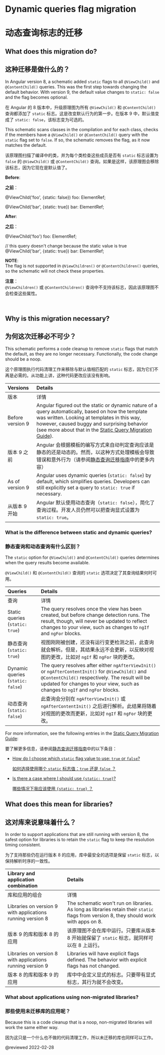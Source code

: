 # Dynamic queries flag migration

# 动态查询标志的迁移

## What does this migration do?

## 这种迁移是做什么的？

In Angular version 8, a schematic added `static` flags to all `@ViewChild()` and `@ContentChild()` queries.
This was the first step towards changing the default behavior.
With version 9, the default value changes to `static: false` and the flag becomes optional.

在 Angular 的 8 版本中，升级原理图为所有 `@ViewChild()` 和 `@ContentChild()` 查询都添加了 `static` 标志。这是改变默认行为的第一步。在版本 9 中，默认值变成了 `static: false`，该标志变为可选的。

This schematic scans classes in the compilation and for each class, checks if the members have a `@ViewChild()` or `@ContentChild()` query with the `static` flag set to `false`.
If so, the schematic removes the flag, as it now matches the default.

该原理图扫描了编译中的类，并为每个类检查这些成员是否有 `static` 标志设置为 `false` 的 `@ViewChild()` 或 `@ContentChild()` 查询。如果是这样，该原理图会移除该标志，因为它现在是默认值了。

**Before**:

**之前**：

<code-example format="typescript" language="typescript">

&commat;ViewChild('foo', {static: false}) foo: ElementRef;

&commat;ViewChild('bar', {static: true}) bar: ElementRef;

</code-example>

**After**:

**之后**：

<code-example format="typescript" language="typescript">

&commat;ViewChild('foo') foo: ElementRef;

// this query doesn't change because the static value is true
&commat;ViewChild('bar', {static: true}) bar: ElementRef;

</code-example>

<div class="alert is-helpful">

**NOTE**: <br />
The flag is not supported in `@ViewChildren()` or `@ContentChildren()` queries, so the schematic will not check these properties.

**注意**：<br />
`@ViewChildren()` 或 `@ContentChildren()` 查询中不支持该标志，因此该原理图不会检查这些属性。

</br>

## Why is this migration necessary?

## 为何这次迁移必不可少？

This schematic performs a code cleanup to remove `static` flags that match the default, as they are no longer necessary.
Functionally, the code change should be a noop.

这个原理图执行代码清理工作来移除与默认值相匹配的 `static` 标志，因为它们不再是必需的。从功能上讲，这种代码更改应该没有影响。

| Versions | Details |
| :------- | :------ |
| 版本 | 详情 |
| Before version 9 | Angular figured out the static or dynamic nature of a query automatically, based on how the template was written. Looking at templates in this way, however, caused buggy and surprising behavior (see more about that in the [Static Query Migration Guide](guide/static-query-migration#what-does-this-flag-mean)). |
| 版本 9 之前 | Angular 会根据模板的编写方式来自动判定查询应该是静态的还是动态的。然而，以这种方式处理模板会导致错误和意外行为（请参阅[静态查询迁移指南](guide/static-query-migration#what-does-this-flag-mean)中的更多内容） |
| As of version 9 | Angular uses dynamic queries (`static: false`) by default, which simplifies queries. Developers can still explicitly set a query to `static: true` if necessary. |
| 从版本 9 开始 | Angular 默认使用动态查询（`static: false`），简化了查询过程。开发人员仍然可以把查询显式设置为 `static: true`。 |

<div class=" alert is-helpful">

### What is the difference between static and dynamic queries?

### 静态查询和动态查询有什么区别？

The `static` option for `@ViewChild()` and `@ContentChild()` queries determines when the query results become available.

`@ViewChild()` 和 `@ContentChild()` 查询的 `static` 选项决定了其查询结果何时可用。

| Queries | Details |
| :------ | :------ |
| 查询 | 详情 |
| Static queries (`static: true`) | The query resolves once the view has been created, but before change detection runs. The result, though, will never be updated to reflect changes to your view, such as changes to `ngIf` and `ngFor` blocks. |
| 静态查询 (`static: true`) | 视图刚刚被创建，还没有运行变更检测之前，此查询就会解析。但是，其结果永远不会更新，以反映对视图的更改，比如对 `ngIf` 和 `ngFor` 块的更改。 |
| Dynamic queries (`static: false`) | The query resolves after either `ngAfterViewInit()` or `ngAfterContentInit()` for `@ViewChild()` and `@ContentChild()` respectively. The result will be updated for changes to your view, such as changes to `ngIf` and `ngFor` blocks. |
| 动态查询 (`static: false`) | 此查询会分别在 `ngAfterViewInit()` 或 `ngAfterContentInit()` 之后进行解析。此结果将随着对视图的更改而更新，比如对 `ngIf` 和 `ngFor` 块的更改。 |

For more information, see the following entries in the [Static Query Migration Guide](guide/static-query-migration):

要了解更多信息，请参阅[静态查询迁移指南](guide/static-query-migration)中的以下条目：

* [How do I choose which `static` flag value to use: `true` or `false`?](guide/static-query-migration#how-do-i-choose-which-static-flag-value-to-use-true-or-false)

  [如何选择使用哪个 `static` 标志值：`true` 还是 `false` ？](guide/static-query-migration#how-do-i-choose-which-static-flag-value-to-use-true-or-false)

* [Is there a case where I should use `{static: true}`?](guide/static-query-migration#is-there-a-case-where-i-should-use-static-true)

  [哪些情况下我应该使用 `{static: true}` ？](guide/static-query-migration#is-there-a-case-where-i-should-use-static-true)

</div>

## What does this mean for libraries?

## 这对库来说意味着什么？

In order to support applications that are still running with version 8, the safest option for libraries is to retain the `static` flag to keep the resolution timing consistent.

为了支持那些仍在运行版本 8 的应用，库中最安全的选项是保留 `static` 标志，以保持解析时序的一致性。

| Library and application combination | Details |
| :---------------------------------- | :------ |
| 库和应用的组合 | 详情 |
| Libraries on version 9 with applications running version 8 | The schematic won't run on libraries. As long as libraries retain their `static` flags from version 8, they should work with apps on 8. |
| 版本 9 的库和版本 8 的应用 | 该原理图不会在库中运行。只要库从版本 8 开始就保留了 `static` 标志，就同样可以在 8 上运行。 |
| Libraries on version 8 with applications running version 9 | Libraries will have explicit flags defined. The behavior with explicit flags has not changed. |
| 版本 8 的库和版本 9 的应用 | 库中中会定义显式的标志。只要带有显式标志，其行为就不会改变。 |

### What about applications using non-migrated libraries?

### 那些使用未迁移库的应用呢？

Because this is a code cleanup that is a noop, non-migrated libraries will work the same either way.

因为这只是一个什么也不做的代码清理工作，所以未迁移的库也同样可以工作。

<!-- links -->

<!-- external links -->

<!-- end links -->

@reviewed 2022-02-28